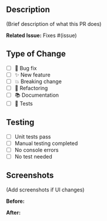 ## Description

(Brief description of what this PR does)

**Related Issue:** Fixes #(issue)

## Type of Change

- [ ] 🐛 Bug fix
- [ ] ✨ New feature
- [ ] 💥 Breaking change
- [ ] 🔧 Refactoring
- [ ] 📚 Documentation
- [ ] 🧪 Tests

## Testing

- [ ] Unit tests pass
- [ ] Manual testing completed
- [ ] No console errors
- [ ] No test needed

## Screenshots

(Add screenshots if UI changes)

**Before:**

**After:**
